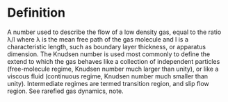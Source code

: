# Definition

A number used to describe the flow of a low density gas, equal to the
ratio λ/l where λ is the mean free path of the gas molecule and l is a
characteristic length, such as boundary layer thickness, or apparatus
dimension. The Knudsen number is used most commonly to define the extend
to which the gas behaves like a collection of independent particles
(free-molecule regime, Knudsen number much larger than unity), or like a
viscous fluid (continuous regime, Knudsen number much smaller than
unity). Intermediate regimes are termed transition region, and slip flow
region. See rarefied gas dynamics, note.
